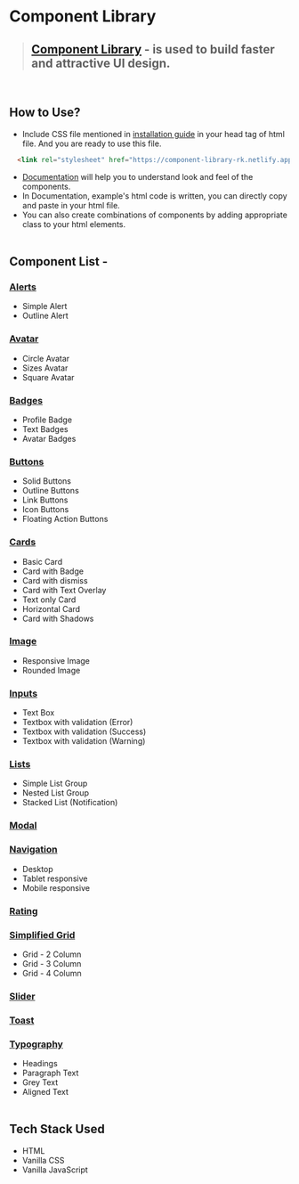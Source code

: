 # Component Library 
> ## [Component Library](https://component-library-rk.netlify.app/) - is used to build faster and attractive UI design.<br>
<br>

## How to Use?

- Include CSS file mentioned in [installation guide](https://component-library-rk.netlify.app/documentation/introduction) in your head tag of html file.
  And you are ready to use this file.

```html
  <link rel="stylesheet" href="https://component-library-rk.netlify.app/Styles/Component.css" />
```


- [Documentation](https://component-library-rk.netlify.app/documentation/introduction) will help you to understand look and feel of the components.
- In Documentation, example's html code is written, you can directly copy and paste in your html file.
- You can also create combinations of components by adding appropriate class to your html elements.
<br><br>

## Component List -

### [Alerts](https://component-library-rk.netlify.app/components/alert/alert)
 - Simple Alert
 - Outline Alert

### [Avatar](https://component-library-rk.netlify.app/components/avatar/avatar)
- Circle Avatar
- Sizes Avatar
- Square Avatar

### [Badges](https://component-library-rk.netlify.app/components/badge/badge)
- Profile Badge
- Text Badges
- Avatar Badges

### [Buttons](https://component-library-rk.netlify.app/components/button/button)
- Solid Buttons
- Outline Buttons
- Link Buttons
- Icon Buttons
- Floating Action Buttons

### [Cards](https://component-library-rk.netlify.app/components/card/card)
- Basic Card
- Card with Badge
- Card with dismiss 
- Card with Text Overlay 
- Text only Card 
- Horizontal Card
- Card with Shadows

### [Image](https://component-library-rk.netlify.app/components/image/image)
- Responsive Image
- Rounded Image

### [Inputs](https://component-library-rk.netlify.app/components/input/input)
- Text Box
- Textbox with validation (Error)
- Textbox with validation (Success)
- Textbox with validation (Warning)

### [Lists](https://component-library-rk.netlify.app/components/list/list)
- Simple List Group
- Nested List Group
- Stacked List (Notification)

### [Modal](https://component-library-rk.netlify.app/components/modal/modal)

### [Navigation](https://component-library-rk.netlify.app/components/navigation/navigation)
 - Desktop
 - Tablet responsive
 - Mobile responsive

### [Rating](https://component-library-rk.netlify.app/components/rating/rating)

### [Simplified Grid](https://component-library-rk.netlify.app/components/grid/grid)
- Grid - 2 Column
- Grid - 3 Column
- Grid - 4 Column

### [Slider](https://component-library-rk.netlify.app/components/slider/slider)

### [Toast](https://component-library-rk.netlify.app/components/toast/toast)

### [Typography](https://binary-ui.netlify.app/docs.html#Text-utilities)
- Headings
- Paragraph Text
- Grey Text
- Aligned Text
<br><br>

## Tech Stack Used
- HTML
- Vanilla CSS
- Vanilla JavaScript <br><br>
